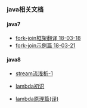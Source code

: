 ### java相关文档

#### java7

- [fork-join框架翻译 18-03-18](java7/asynchronous_programming/18-03-18/fork-join框架翻译.md)
- [fork-join示例篇 18-03-21](java7/asynchronous_programming/18-03-21/fork-join示例篇.md)

#### java8

- [stream流浅析-1](java8/stream/18-03-10/stream流浅析-1.md)

- [lambda初识](java8/lambda/18-02-27/lambda初识.md)
- [lambda原理篇(译)](java8/lambda/18-03-07/lambda原理篇(译).md)
